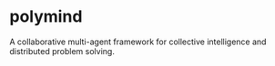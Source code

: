 # polymind
A collaborative multi-agent framework for collective intelligence and distributed problem solving.
